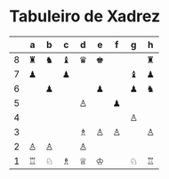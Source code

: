 # Tabuleiro de Xadrez

|   | a | b | c | d | e | f | g | h |
|---|---|---|---|---|---|---|---|---|
| 8 | ♜ | ♞ | ♝ | ♛ | ♚ |   |   | ♜ |
| 7 | ♟ |   | ♟ |   |   |   | ♝ | ♟ |
| 6 |   | ♟ |   |   | ♟ |   | ♟ | ♞ |
| 5 |   |   |   | ♙ |   | ♟ |   |   |
| 4 |   |   |   |   |   |   | ♙ |   |
| 3 |   |   |   | ♗ | ♙ | ♙ |   | ♙ |
| 2 | ♙ | ♙ |   | ♙ |   |   |   |   |
| 1 | ♖ | ♘ | ♗ | ♕ | ♔ |   | ♘ | ♖ |
